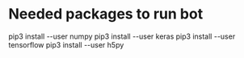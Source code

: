# Needed packages to run bot
pip3 install --user numpy
pip3 install --user keras
pip3 install --user tensorflow
pip3 install --user h5py
